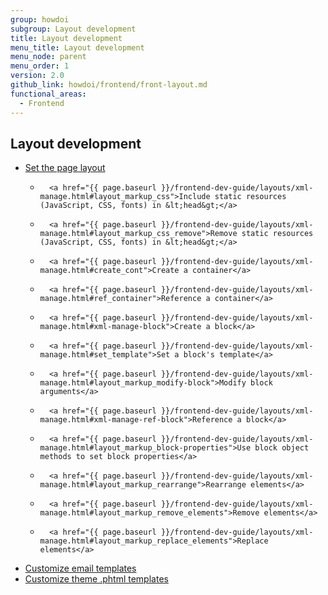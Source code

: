 ```yaml
---
group: howdoi
subgroup: Layout development
title: Layout development
menu_title: Layout development
menu_node: parent
menu_order: 1
version: 2.0
github_link: howdoi/frontend/front-layout.md
functional_areas:
  - Frontend
---
```


## Layout development

- 	<a href="{{ page.baseurl }}/frontend-dev-guide/layouts/xml-manage.html#layout_markup_columns">Set the page layout</a>
	- 		<a href="{{ page.baseurl }}/frontend-dev-guide/layouts/xml-manage.html#layout_markup_css">Include static resources (JavaScript, CSS, fonts) in &lt;head&gt;</a>
	- 		<a href="{{ page.baseurl }}/frontend-dev-guide/layouts/xml-manage.html#layout_markup_css_remove">Remove static resources (JavaScript, CSS, fonts) in &lt;head&gt;</a>
	- 		<a href="{{ page.baseurl }}/frontend-dev-guide/layouts/xml-manage.html#create_cont">Create a container</a>
	- 		<a href="{{ page.baseurl }}/frontend-dev-guide/layouts/xml-manage.html#ref_container">Reference a container</a>
	- 		<a href="{{ page.baseurl }}/frontend-dev-guide/layouts/xml-manage.html#xml-manage-block">Create a block</a>
	- 		<a href="{{ page.baseurl }}/frontend-dev-guide/layouts/xml-manage.html#set_template">Set a block's template</a>
	- 		<a href="{{ page.baseurl }}/frontend-dev-guide/layouts/xml-manage.html#layout_markup_modify-block">Modify block arguments</a>
	- 		<a href="{{ page.baseurl }}/frontend-dev-guide/layouts/xml-manage.html#xml-manage-ref-block">Reference a block</a>
	- 		<a href="{{ page.baseurl }}/frontend-dev-guide/layouts/xml-manage.html#layout_markup_block-properties">Use block object methods to set block properties</a>
	- 		<a href="{{ page.baseurl }}/frontend-dev-guide/layouts/xml-manage.html#layout_markup_rearrange">Rearrange elements</a>
	- 		<a href="{{ page.baseurl }}/frontend-dev-guide/layouts/xml-manage.html#layout_markup_remove_elements">Remove elements</a>
	- 		<a href="{{ page.baseurl }}/frontend-dev-guide/layouts/xml-manage.html#layout_markup_replace_elements">Replace elements</a>
- <a href="{{ page.baseurl }}/frontend-dev-guide/templates/template-email.html">Customize email templates</a>
- <a href="{{ page.baseurl }}/frontend-dev-guide/templates/template-walkthrough.html">Customize theme .phtml templates</a>

	
